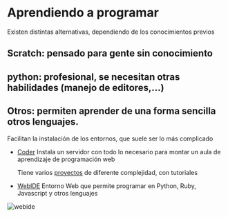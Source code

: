 # Aprendiendo a programar

Existen distintas alternativas, dependiendo de los conocimientos previos

## Scratch: pensado para gente sin conocimiento

## python: profesional, se necesitan otras habilidades (manejo de editores,...)

## Otros: permiten aprender de una forma sencilla otros lenguajes. 

Facilitan la instalación de los entornos, que suele ser lo más complicado

* [Coder](https://googlecreativelab.github.io/coder/) Instala un servidor con todo lo necesario para montar un aula de aprendizaje de programación web

	Tiene varios [proyectos](https://googlecreativelab.github.io/coder-projects/) de diferente complejidad, con tutoriales


* [WebIDE](https://learn.adafruit.com/webide?view=all) Entorno Web que permite programar en Python, Ruby, Javascript y otros lenguajes

![webide](https://learn.adafruit.com/system/assets/assets/000/002/173/medium800/adafruit_products_Using2.jpg?1396780152)